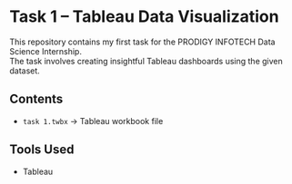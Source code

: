 # Task 1 – Tableau Data Visualization
This repository contains my first task for the PRODIGY INFOTECH Data Science Internship.  
The task involves creating insightful Tableau dashboards using the given dataset.

## Contents
- `task 1.twbx` → Tableau workbook file

## Tools Used
- Tableau

